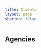 ```yaml
---
title: Clients
layout: page
sharing: false
---
```

<a href="http://www.amnesty.de/" target="_blank" class="work_item" style="background-position:-80px 0px"></a><a href="http://www.aol.de/" target="_blank" class="work_item" style="background-position:-160px 0px"></a><a href="http://www.audi.de" target="_blank" class="work_item" style="background-position:0px 0px"></a><a href="http://www.bmw.de/" target="_blank" class="work_item" style="background-position:-240px 0px"></a><a href="http://www.coke.de/" target="_blank" class="work_item" style="background-position:-320px 0px"></a><a href="http://www.deutschepost.de/" target="_blank" class="work_item" style="background-position:-400px -80px"></a><a href="http://www.dpa.de/" target="_blank" class="work_item" style="background-position:-400px 0px" ></a><a href="http://www.fanta.de/" target="_blank" class="work_item" style="background-position:-480px 0px" ></a><a href="http://www.galileo-press.de/" target="_blank" class="work_item" style="background-position:-560px 0px"></a><a href="http://www.hennessy.com/" target="_blank" class="work_item" style="background-position:-720px 0px"></a><a href="http://www.hrs.de/" target="_blank" class="work_item" style="background-position:-640px 0px"></a><a href="http://www.kinowelt.de/" target="_blank" class="work_item" style="background-position:0px -80px"></a><a href="http://www.mini.de/" target="_blank" class="work_item" style="background-position:-80px -80px"></a><a href="http://www.nike.de" target="_blank" class="work_item" style="background-position:-240px -80px"></a><a href="http://www.nintendo.de/" target="_blank" class="work_item" style="background-position:-160px -80px"></a><a href="http://www.olympus.de/" target="_blank" class="work_item" style="background-position:-320px -80px"></a><a href="http://www.payback.de/" target="_blank" class="work_item" style="background-position:-480px -80px"></a><a href="http://www.powerade.de/" target="_blank" class="work_item" style="background-position:-560px -80px"></a><a href="http://www.rowohlt.de/" target="_blank" class="work_item" style="background-position:-640px -80px"></a><a href="http://www.sony.de/" target="_blank" class="work_item" style="background-position:-720px -80px"></a><a href="http://www.sparkasse.de/" target="_blank" class="work_item" style="background-position:0px -160px"></a><a href="http://www.sprite.de/" target="_blank" class="work_item" style="background-position:-80px -160px" ></a><a href="http://www.ufa.de/" target="_blank" class="work_item" style="background-position:-240px -160px"></a><a href="http://www.universal-music.de/" target="_blank" class="work_item" style="background-position:-160px -160px"></a><a href="http://www.volkswagen.de/" target="_blank" class="work_item" style="background-position:-320px -160px"></a><a href="http://www.zdf.de/" target="_blank" class="work_item" style="background-position:-400px -160px"></a>

<div style="clear:left">
</div>

## Agencies

<a href="http://www.argonauten.de/" target="_blank" class="work_item" style="background-position:-480px -160px"></a><a href="http://www.digital-spirit.de/" target="_blank" class="work_item" style="background-position:-560px -160px"></a><a href="http://www.gosub.de/" target="_blank" class="work_item" style="background-position:-640px -160px"></a><a href="http://www.iconmobile-group.com/" target="_blank" class="work_item" style="background-position:-80px -240px"></a><a href="http://www.i-dmedia.com/" target="_blank" class="work_item" style="background-position:-720px -160px"></a><a href="http://www.interone.de/" target="_blank" class="work_item" style="background-position:0px -240px"></a><a href="http://www.kircher-burkhardt.com/" target="_blank" class="work_item" style="background-position:-160px -240px"></a><a href="http://www.mediaworx.com/" target="_blank" class="work_item" style="background-position:-320px -240px" ></a><a href="http://www.neue-digitale.de/" target="_blank" class="work_item" style="background-position:-400px -240px"></a><a href="http://www.nonfood.de/" target="_blank" class="work_item" style="background-position:-240px -240px"></a><a href="http://www.people-interactive.de/" target="_blank" class="work_item" style="background-position:-480px -240px"></a><a href="http://www.pixelpark.de/" target="_blank" class="work_item" style="background-position:-560px -240px"></a><a href="http://www.plantage-berlin.com/" target="_blank" class="work_item" style="background-position:-640px -240px"></a>

<div style="clear:left">
</div>

<div class="tweetmeme_button" style="float: left; margin-right: 10px; margin-bottom: 10px;">
  <a class="tm_button" rel="&style=normal&b=2" href="/clients/"></a>
</div>